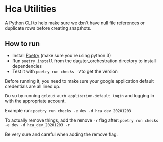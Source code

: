 # Hca Utilities
A Python CLI to help make sure we don't have null file references or duplicate rows before creating snapshots.

## How to run
- Install [Poetry](https://python-poetry.org/) (make sure you're using python 3)
- Run `poetry install` from the dagster_orchestration directory to install dependencies
- Test it with `poetry run checks -V` to get the version

Before running it, you need to make sure your google application default credentials are all lined up.

Do so by running `gcloud auth application-default login` and logging in with the appropriate account.

Example run:
`poetry run checks -e dev -d hca_dev_20201203`

To actually remove things, add the remove `-r` flag after:
`poetry run checks -e dev -d hca_dev_20201203 -r`

Be very sure and careful when adding the remove flag.